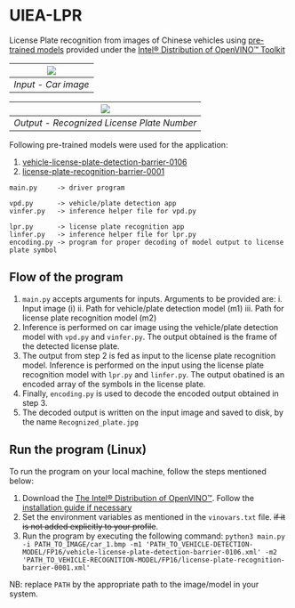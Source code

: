 # UIEA-LPR

License Plate recognition from images of Chinese vehicles using [pre-trained models](https://software.intel.com/en-us/openvino-toolkit/documentation/pretrained-models) provided under the [Intel® Distribution of OpenVINO™ Toolkit](https://software.intel.com/en-us/openvino-toolkit)  



![](https://github.com/ada-nai/UIEA-LPR/blob/master/car_1.bmp) | 
|:--:| 
|*Input - Car image*|

![](https://github.com/ada-nai/UIEA-LPR/blob/master/Recognized_plate.jpg) | 
|:--:| 
|*Output - Recognized License Plate Number*|



Following pre-trained models were used for the application:

  1) [vehicle-license-plate-detection-barrier-0106](https://docs.openvinotoolkit.org/2019_R1/_vehicle_license_plate_detection_barrier_0106_description_vehicle_license_plate_detection_barrier_0106.html)
  2) [license-plate-recognition-barrier-0001 ](https://docs.openvinotoolkit.org/2019_R1/_license_plate_recognition_barrier_0001_description_license_plate_recognition_barrier_0001.html)

```
main.py     -> driver program 
            
vpd.py      -> vehicle/plate detection app
vinfer.py   -> inference helper file for vpd.py
            
lpr.py      -> license plate recognition app
linfer.py   -> inference helper file for lpr.py
encoding.py -> program for proper decoding of model output to license plate symbol
```

## Flow of the program
1. `main.py` accepts arguments for inputs. Arguments to be provided are:
  i. Input image (i)
  ii. Path for vehicle/plate detection model (m1)
  iii. Path for license plate recognition model (m2)
2. Inference is performed on car image using the vehicle/plate detection model with `vpd.py` and `vinfer.py`. The output obtained is the frame of the detected license plate.
3. The output from step 2 is fed as input to the license plate recognition model. Inference is performed on the input using the license plate recognition model with `lpr.py` and `linfer.py`. The output obatined is an encoded array of the symbols in the license plate.
4. Finally, `encoding.py` is used to decode the encoded output obtained in step 3. 
5. The decoded output is written on the input image and saved to disk, by the name `Recognized_plate.jpg`

## Run the program (Linux)
To run the program on your local machine, follow the steps mentioned below:
1. Download the [The Intel® Distribution of OpenVINO™](https://software.intel.com/en-us/openvino-toolkit/choose-download/free-download-linux). Follow the [installation guide if necessary](https://docs.openvinotoolkit.org/latest/_docs_install_guides_installing_openvino_linux.html)
2. Set the environment variables as mentioned in the `vinovars.txt` file. ~~if it is not added explicitly to your profile~~.
3. Run the program by executing the following command:
`python3 main.py -i PATH_TO_IMAGE/car_1.bmp -m1 'PATH_TO_VEHICLE-DETECTION-MODEL/FP16/vehicle-license-plate-detection-barrier-0106.xml' -m2 'PATH_TO_VEHICLE-RECOGNITION-MODEL/FP16/license-plate-recognition-barrier-0001.xml'`

NB: replace `PATH` by the appropriate path to the image/model in your system.
